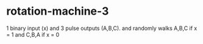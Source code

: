 # rotation-machine-3
1 binary input (x) and 3 pulse outputs (A,B,C). and randomly walks A,B,C if x = 1  and C,B,A if x = 0

